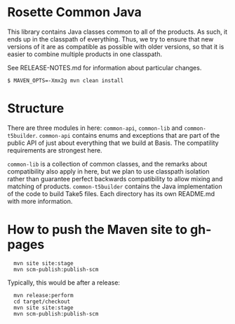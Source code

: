 # Rosette Common Java #

This library contains Java classes common to all of the products. As
such, it ends up in the classpath of everything. Thus, we try to
ensure that new versions of it are as compatible as possible with
older versions, so that it is easier to combine multiple products in
one classpath.

See RELEASE-NOTES.md for information about particular changes.

```
$ MAVEN_OPTS=-Xmx2g mvn clean install
```

# Structure #

There are three modules in here: `common-api`, `common-lib` and
`common-t5builder`. `common-api` contains enums and exceptions that are part
 of the public API of just about everything that we build at
 Basis. The compatility requirements are strongest here.
 
`common-lib` is a collection of common classes, and the remarks about
compatibility also apply in here, but we plan to use classpath
isolation rather than guarantee perfect backwards compatibility to
allow mixing and matching of products. `common-t5builder` contains the Java
implementation of the code to build Take5 files. Each directory has
its own README.md with more information.

# How to push the Maven site to gh-pages #

```
  mvn site site:stage
  mvn scm-publish:publish-scm
```

Typically, this would be after a release:

```
  mvn release:perform
  cd target/checkout 
  mvn site site:stage
  mvn scm-publish:publish-scm
```
